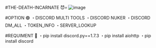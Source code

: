 #THE-DEATH-INCARNATE 😈💀
![image](https://user-images.githubusercontent.com/99751673/175611226-949dd930-508b-4a9f-a603-15cef0b9db31.png)

#OPTION 🟢
 ・DISCORD MULTI TOOLS
 ・DISCORD NUKER
 ・DISCORD DM_ALL
 ・TOKEN_INFO
 ・SERVER_LOOKUP

#REQUIMENT 📁
・pip install discord.py==1.7.3
・pip install aiohttp
・pip install discord


